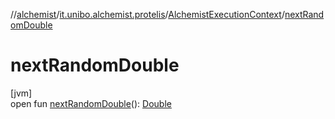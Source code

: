 //[alchemist](../../../index.md)/[it.unibo.alchemist.protelis](../index.md)/[AlchemistExecutionContext](index.md)/[nextRandomDouble](next-random-double.md)

# nextRandomDouble

[jvm]\
open fun [nextRandomDouble](next-random-double.md)(): [Double](https://kotlinlang.org/api/latest/jvm/stdlib/kotlin/-double/index.html)
